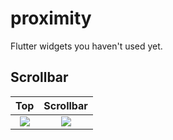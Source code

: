 # proximity
Flutter widgets you haven't used yet.  

## Scrollbar
Top             |  Scrollbar
:-------------------------:|:-------------------------:
![](https://user-images.githubusercontent.com/28733986/115997210-4f527b00-a61d-11eb-8e36-eaee30aad6fc.png)  |  ![](https://user-images.githubusercontent.com/28733986/115997216-537e9880-a61d-11eb-8790-ce61eee57e72.png)
